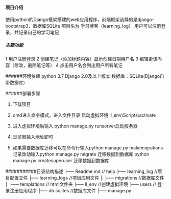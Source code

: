 #### 项目介绍
使用python的Django框架搭建的web应用程序，前端框架选择的是django-bootstrap3，数据库SQLite
项目名为 学习博客（learning_log）
用户可以注册登录，并记录自己的学习笔记

##### 主题功能
1 用户注册登录
2 创建笔记（添加标题内容）显示创建日期用户名
3 编辑更该内容（修改，删除笔记等）
4 点击用户名会列出用户所有笔记

######环境依赖
python 3.7
Django 2.0及以上版本
数据库：SQLite(Django自带数据库)



######部署步骤
1. 下载项目

2. cmd进入命令模式，进入文件目录 启动虚拟环境 ll_env\Scripts\activate

3. 进入虚拟环境后输入 python manage.py runserver启动服务器
4. 浏览器输入地址即可
5. 如果需要数据库迁移可以在命令行输入python manage.py makemigrations  
	记录改动输入python manage.py migrate  迁移数据到数据库
	python manage.py createsuperuser 迁移数据到数据库





###########目录结构描述
├── Readme.md                   // help
├── learning_log                   //项目配置文件
├── learning_logs					//项目应用文件
│   ├── migrations				//数据库文件
│   ├── templations            // html文件夹
├── ll_env 							//创建虚拟环境
├── users                         // 登录注册应用程序
├── db.sqlites					//数据库文件
├── manage.py
